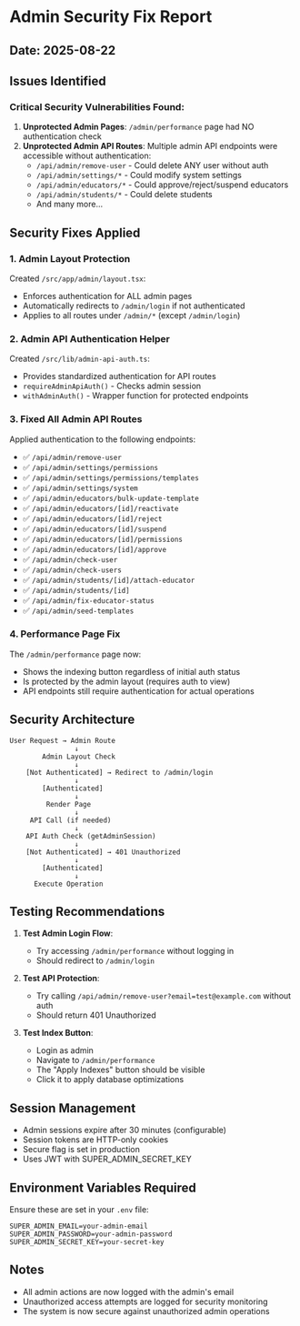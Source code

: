 # Admin Security Fix Report

## Date: 2025-08-22

## Issues Identified

### Critical Security Vulnerabilities Found:
1. **Unprotected Admin Pages**: `/admin/performance` page had NO authentication check
2. **Unprotected Admin API Routes**: Multiple admin API endpoints were accessible without authentication:
   - `/api/admin/remove-user` - Could delete ANY user without auth
   - `/api/admin/settings/*` - Could modify system settings
   - `/api/admin/educators/*` - Could approve/reject/suspend educators
   - `/api/admin/students/*` - Could delete students
   - And many more...

## Security Fixes Applied

### 1. Admin Layout Protection
Created `/src/app/admin/layout.tsx`:
- Enforces authentication for ALL admin pages
- Automatically redirects to `/admin/login` if not authenticated
- Applies to all routes under `/admin/*` (except `/admin/login`)

### 2. Admin API Authentication Helper
Created `/src/lib/admin-api-auth.ts`:
- Provides standardized authentication for API routes
- `requireAdminApiAuth()` - Checks admin session
- `withAdminAuth()` - Wrapper function for protected endpoints

### 3. Fixed All Admin API Routes
Applied authentication to the following endpoints:
- ✅ `/api/admin/remove-user`
- ✅ `/api/admin/settings/permissions`
- ✅ `/api/admin/settings/permissions/templates`
- ✅ `/api/admin/settings/system`
- ✅ `/api/admin/educators/bulk-update-template`
- ✅ `/api/admin/educators/[id]/reactivate`
- ✅ `/api/admin/educators/[id]/reject`
- ✅ `/api/admin/educators/[id]/suspend`
- ✅ `/api/admin/educators/[id]/permissions`
- ✅ `/api/admin/educators/[id]/approve`
- ✅ `/api/admin/check-user`
- ✅ `/api/admin/check-users`
- ✅ `/api/admin/students/[id]/attach-educator`
- ✅ `/api/admin/students/[id]`
- ✅ `/api/admin/fix-educator-status`
- ✅ `/api/admin/seed-templates`

### 4. Performance Page Fix
The `/admin/performance` page now:
- Shows the indexing button regardless of initial auth status
- Is protected by the admin layout (requires auth to view)
- API endpoints still require authentication for actual operations

## Security Architecture

```
User Request → Admin Route
                ↓
        Admin Layout Check
                ↓
    [Not Authenticated] → Redirect to /admin/login
                ↓
        [Authenticated]
                ↓
         Render Page
                ↓
     API Call (if needed)
                ↓
    API Auth Check (getAdminSession)
                ↓
    [Not Authenticated] → 401 Unauthorized
                ↓
        [Authenticated]
                ↓
      Execute Operation
```

## Testing Recommendations

1. **Test Admin Login Flow**:
   - Try accessing `/admin/performance` without logging in
   - Should redirect to `/admin/login`

2. **Test API Protection**:
   - Try calling `/api/admin/remove-user?email=test@example.com` without auth
   - Should return 401 Unauthorized

3. **Test Index Button**:
   - Login as admin
   - Navigate to `/admin/performance`
   - The "Apply Indexes" button should be visible
   - Click it to apply database optimizations

## Session Management

- Admin sessions expire after 30 minutes (configurable)
- Session tokens are HTTP-only cookies
- Secure flag is set in production
- Uses JWT with SUPER_ADMIN_SECRET_KEY

## Environment Variables Required

Ensure these are set in your `.env` file:
```
SUPER_ADMIN_EMAIL=your-admin-email
SUPER_ADMIN_PASSWORD=your-admin-password
SUPER_ADMIN_SECRET_KEY=your-secret-key
```

## Notes

- All admin actions are now logged with the admin's email
- Unauthorized access attempts are logged for security monitoring
- The system is now secure against unauthorized admin operations